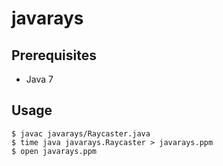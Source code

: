 # javarays

## Prerequisites

  * Java 7

## Usage

    $ javac javarays/Raycaster.java
    $ time java javarays.Raycaster > javarays.ppm
    $ open javarays.ppm
